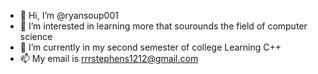 - 👋 Hi, I’m @ryansoup001
- 👀 I’m interested in learning more that sourounds the field of computer science
- 🌱 I’m currently in my second semester of college Learning C++
- 📫 My email is rrrstephens1212@gmail.com
